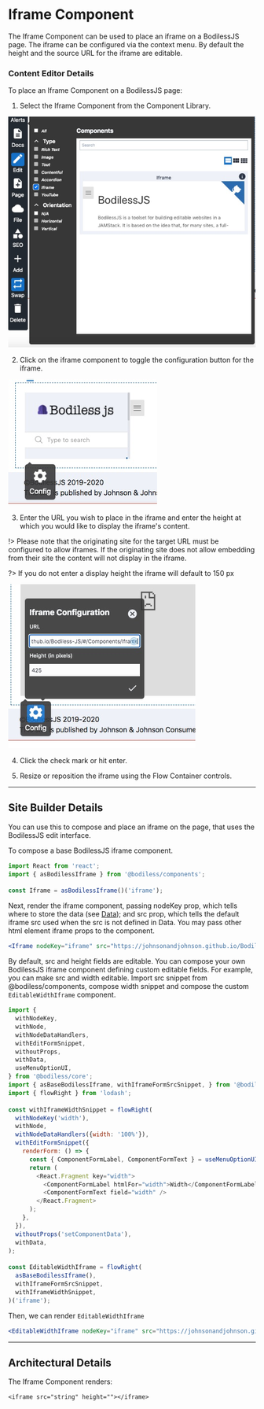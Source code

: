 # Iframe Component

The Iframe Component can be used to place an iframe on a BodilessJS page. 
The iframe can be configured via the context menu. By default the height 
and the source URL for the iframe are editable. 

### Content Editor Details

To place an Iframe Component on a BodilessJS page:

1. Select the Iframe Component from the Component Library.

![](./assets/IframeComponentLibrary.jpg)

2. Click on the iframe component to toggle the configuration button for 
the iframe.

![](./assets/IframeConfigButton.jpg)


3. Enter the URL you wish to place in the iframe and enter the height at 
which you would like to display the iframe's content.

!> Please note that the originating site for the target URL must be configured 
to allow iframes. If the originating site does not allow embedding from their 
site the content will not display in the iframe.

?> If you do not enter a display height the iframe will default to 150 px

![](./assets/IframeConfig.jpg)

4. Click the check mark or hit enter.
 
5. Resize or reposition the iframe using the Flow Container controls.

---

## Site Builder Details

You can use this to compose and place an iframe on the page, that uses 
the BodilessJS edit interface.

To compose a base BodilessJS iframe component. 

  ``` js
  import React from 'react';
  import { asBodilessIframe } from '@bodiless/components';

  const Iframe = asBodilessIframe()('iframe');
  ```

Next, render the iframe component, passing nodeKey prop, which tells 
where to store the data (see [Data](Architecture/Data.md)); and src prop, 
which tells the default iframe src used when the src is not defined in Data.
You may pass other html element iframe props to the component.

  ``` jsx
  <Iframe nodeKey="iframe" src="https://johnsonandjohnson.github.io/Bodiless-JS/" />
 ```

By default, src and height fields are editable. You can compose your own 
BodilessJS iframe component defining custom editable fields. For example, 
you can make src and width editable. Import src snippet from @bodiless/components, 
compose width snippet and compose the custom `EditableWidthIframe` component.

  ``` js
  import {
    withNodeKey,
    withNode,
    withNodeDataHandlers,
    withEditFormSnippet,
    withoutProps,
    withData,
    useMenuOptionUI,
  } from '@bodiless/core';
  import { asBaseBodilessIframe, withIframeFormSrcSnippet, } from '@bodiless/components';
  import { flowRight } from 'lodash';

  const withIframeWidthSnippet = flowRight(
    withNodeKey('width'),
    withNode,
    withNodeDataHandlers({width: '100%'}),
    withEditFormSnippet({
      renderForm: () => {
        const { ComponentFormLabel, ComponentFormText } = useMenuOptionUI();
        return (
          <React.Fragment key="width">
            <ComponentFormLabel htmlFor="width">Width</ComponentFormLabel>
            <ComponentFormText field="width" />
          </React.Fragment>
        );
      },
    }),
    withoutProps('setComponentData'),
    withData,
  );

  const EditableWidthIframe = flowRight(
    asBaseBodilessIframe(),
    withIframeFormSrcSnippet,
    withIframeWidthSnippet,
  )('iframe');

  ```

Then, we can render `EditableWidthIframe`

``` jsx
<EditableWidthIframe nodeKey="iframe" src="https://johnsonandjohnson.github.io/Bodiless-JS/" />
```

---

## Architectural Details

The Iframe Component renders:

```
<iframe src="string" height=""></iframe>
```

